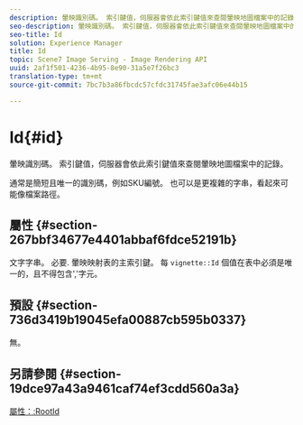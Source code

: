 ```yaml
---
description: 暈映識別碼。 索引鍵值，伺服器會依此索引鍵值來查閱暈映地圖檔案中的記錄。
seo-description: 暈映識別碼。 索引鍵值，伺服器會依此索引鍵值來查閱暈映地圖檔案中的記錄。
seo-title: Id
solution: Experience Manager
title: Id
topic: Scene7 Image Serving - Image Rendering API
uuid: 2af1f501-4236-4b95-8e90-31a5e7f26bc3
translation-type: tm+mt
source-git-commit: 7bc7b3a86fbcdc57cfdc31745fae3afc06e44b15

---
```



# Id{#id}

暈映識別碼。 索引鍵值，伺服器會依此索引鍵值來查閱暈映地圖檔案中的記錄。

通常是簡短且唯一的識別碼，例如SKU編號。 也可以是更複雜的字串，看起來可能像檔案路徑。

## 屬性 {#section-267bbf34677e4401abbaf6fdce52191b}

文字字串。 必要. 暈映映射表的主索引鍵。 每 `vignette::Id` 個值在表中必須是唯一的，且不得包含&#39;,&#39;字元。

## 預設 {#section-736d3419b19045efa00887cb595b0337}

無。

## 另請參閱 {#section-19dce97a43a9461caf74ef3cdd560a3a}

[屬性：:RootId](../../../../../ir-api/material-cat/image-rendering-api-ref/c-ir-material-catalog/c-ir-attributes-reference/r-ir-rootid.md#reference-54b42b7125824be593378c1accb70d5a)
